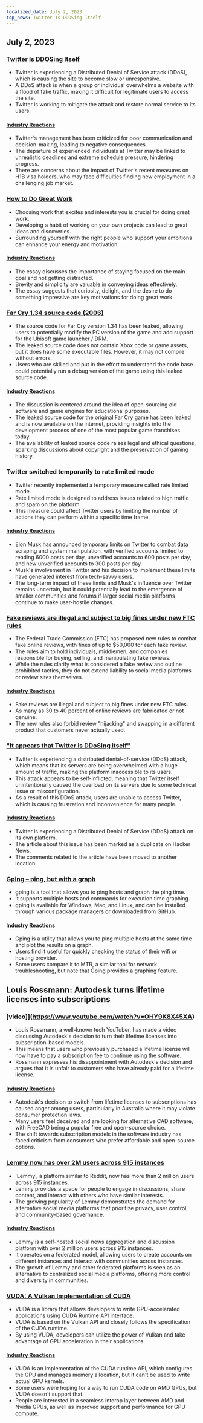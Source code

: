 ```yaml
---
localized_date: July 2, 2023
top_news: Twitter Is DDOSing Itself
---
```


## July 2, 2023

### [Twitter Is DDOSing Itself](https://sfba.social/@sysop408/110639435788921057)

- Twitter is experiencing a Distributed Denial of Service attack (DDoS), which is causing the site to become slow or unresponsive.
- A DDoS attack is when a group or individual overwhelms a website with a flood of fake traffic, making it difficult for legitimate users to access the site.
- Twitter is working to mitigate the attack and restore normal service to its users.

#### [Industry Reactions](http://news.ycombinator.com/item?id=36553236)

- Twitter's management has been criticized for poor communication and decision-making, leading to negative consequences.
- The departure of experienced individuals at Twitter may be linked to unrealistic deadlines and extreme schedule pressure, hindering progress.
- There are concerns about the impact of Twitter's recent measures on H1B visa holders, who may face difficulties finding new employment in a challenging job market.

### [How to Do Great Work](http://paulgraham.com/greatwork.html)

- Choosing work that excites and interests you is crucial for doing great work.
- Developing a habit of working on your own projects can lead to great ideas and discoveries.
- Surrounding yourself with the right people who support your ambitions can enhance your energy and motivation.

#### [Industry Reactions](http://news.ycombinator.com/item?id=36550615)

- The essay discusses the importance of staying focused on the main goal and not getting distracted.
- Brevity and simplicity are valuable in conveying ideas effectively.
- The essay suggests that curiosity, delight, and the desire to do something impressive are key motivations for doing great work.

### [Far Cry 1.34 source code (2006)](https://archive.org/details/far-cry-1.34-complete)

- The source code for Far Cry version 1.34 has been leaked, allowing users to potentially modify the PC version of the game and add support for the Ubisoft game launcher / DRM.
- The leaked source code does not contain Xbox code or game assets, but it does have some executable files. However, it may not compile without errors.
- Users who are skilled and put in the effort to understand the code base could potentially run a debug version of the game using this leaked source code.

#### [Industry Reactions](http://news.ycombinator.com/item?id=36547801)

- The discussion is centered around the idea of open-sourcing old software and game engines for educational purposes.
- The leaked source code for the original Far Cry game has been leaked and is now available on the internet, providing insights into the development process of one of the most popular game franchises today.
- The availability of leaked source code raises legal and ethical questions, sparking discussions about copyright and the preservation of gaming history.

### Twitter switched temporarily to rate limited mode

- Twitter recently implemented a temporary measure called rate limited mode.
- Rate limited mode is designed to address issues related to high traffic and spam on the platform.
- This measure could affect Twitter users by limiting the number of actions they can perform within a specific time frame.

#### [Industry Reactions](http://news.ycombinator.com/item?id=36552324)

- Elon Musk has announced temporary limits on Twitter to combat data scraping and system manipulation, with verified accounts limited to reading 6000 posts per day, unverified accounts to 600 posts per day, and new unverified accounts to 300 posts per day.
- Musk's involvement in Twitter and his decision to implement these limits have generated interest from tech-savvy users.
- The long-term impact of these limits and Musk's influence over Twitter remains uncertain, but it could potentially lead to the emergence of smaller communities and forums if larger social media platforms continue to make user-hostile changes.

### [Fake reviews are illegal and subject to big fines under new FTC rules](https://www.washingtonpost.com/technology/2023/06/30/fake-reviews-online-ftc/)

- The Federal Trade Commission (FTC) has proposed new rules to combat fake online reviews, with fines of up to $50,000 for each fake review.
- The rules aim to hold individuals, middlemen, and companies responsible for buying, selling, and manipulating fake reviews.
- While the rules clarify what is considered a fake review and outline prohibited tactics, they do not extend liability to social media platforms or review sites themselves.

#### [Industry Reactions](http://news.ycombinator.com/item?id=36556228)

- Fake reviews are illegal and subject to big fines under new FTC rules.
- As many as 30 to 40 percent of online reviews are fabricated or not genuine.
- The new rules also forbid review "hijacking" and swapping in a different product that customers never actually used.

### ["It appears that Twitter is DDoSing itself"](https://sfba.social/@sysop408/110639474671754723)

- Twitter is experiencing a distributed denial-of-service (DDoS) attack, which means that its servers are being overwhelmed with a huge amount of traffic, making the platform inaccessible to its users.
- This attack appears to be self-inflicted, meaning that Twitter itself unintentionally caused the overload on its servers due to some technical issue or misconfiguration.
- As a result of this DDoS attack, users are unable to access Twitter, which is causing frustration and inconvenience for many people.

#### [Industry Reactions](http://news.ycombinator.com/item?id=36553762)

- Twitter is experiencing a Distributed Denial of Service (DDoS) attack on its own platform.
- The article about this issue has been marked as a duplicate on Hacker News.
- The comments related to the article have been moved to another location.

### [Gping – ping, but with a graph](https://github.com/orf/gping)

- gping is a tool that allows you to ping hosts and graph the ping time.
- It supports multiple hosts and commands for execution time graphing.
- gping is available for Windows, Mac, and Linux, and can be installed through various package managers or downloaded from GitHub.

#### [Industry Reactions](http://news.ycombinator.com/item?id=36548676)

- Gping is a utility that allows you to ping multiple hosts at the same time and plot the results on a graph.
- Users find it useful for quickly checking the status of their wifi or hosting provider.
- Some users compare it to MTR, a similar tool for network troubleshooting, but note that Gping provides a graphing feature.

## Louis Rossmann: Autodesk turns lifetime licenses into subscriptions

### [video]](https://www.youtube.com/watch?v=OHY9K8X45XA)

- Louis Rossmann, a well-known tech YouTuber, has made a video discussing Autodesk's decision to turn their lifetime licenses into subscription-based models.
- This means that users who previously purchased a lifetime license will now have to pay a subscription fee to continue using the software.
- Rossmann expresses his disappointment with Autodesk's decision and argues that it is unfair to customers who have already paid for a lifetime license.

#### [Industry Reactions](http://news.ycombinator.com/item?id=36547864)

- Autodesk's decision to switch from lifetime licenses to subscriptions has caused anger among users, particularly in Australia where it may violate consumer protection laws.
- Many users feel deceived and are looking for alternative CAD software, with FreeCAD being a popular free and open-source choice.
- The shift towards subscription models in the software industry has faced criticism from consumers who prefer affordable and open-source options.

### [Lemmy now has over 2M users across 915 instances](https://lemmymap.feddit.de)

- 'Lemmy', a platform similar to Reddit, now has more than 2 million users across 915 instances.
- Lemmy provides a space for people to engage in discussions, share content, and interact with others who have similar interests.
- The growing popularity of Lemmy demonstrates the demand for alternative social media platforms that prioritize privacy, user control, and community-based governance.

#### [Industry Reactions](http://news.ycombinator.com/item?id=36546425)

- Lemmy is a self-hosted social news aggregation and discussion platform with over 2 million users across 915 instances.
- It operates on a federated model, allowing users to create accounts on different instances and interact with communities across instances.
- The growth of Lemmy and other federated platforms is seen as an alternative to centralized social media platforms, offering more control and diversity in communities.

### [VUDA: A Vulkan Implementation of CUDA](https://github.com/jgbit/vuda)

- VUDA is a library that allows developers to write GPU-accelerated applications using CUDA Runtime API interface.
- VUDA is based on the Vulkan API and closely follows the specification of the CUDA runtime.
- By using VUDA, developers can utilize the power of Vulkan and take advantage of GPU acceleration in their applications.

#### [Industry Reactions](http://news.ycombinator.com/item?id=36549637)

- VUDA is an implementation of the CUDA runtime API, which configures the GPU and manages memory allocation, but it can't be used to write actual GPU kernels.
- Some users were hoping for a way to run CUDA code on AMD GPUs, but VUDA doesn't support that.
- People are interested in a seamless interop layer between AMD and Nvidia GPUs, as well as improved support and performance for GPU compute.


